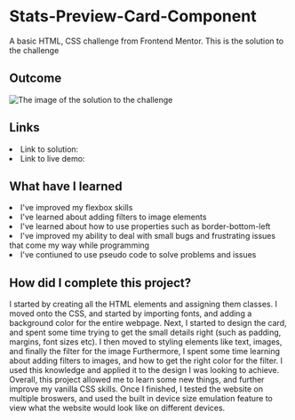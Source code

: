 # Stats-Preview-Card-Component
A basic HTML, CSS challenge from Frontend Mentor. This is the solution to the challenge

<h2> Outcome </h2>

<img src="https://i.imgur.com/JvhN6zw.png" alt="The image of the solution to the challenge">

<h2> Links </h2>

<li> Link to solution: </li>
<li> Link to live demo:  </li>

<h2> What have I learned </h2>

<li> I've improved my flexbox skills </li>
<li> I've learned about adding filters to image elements </li>
<li> I've learned about how to use properties such as border-bottom-left </li>
<li> I've improved my ability to deal with small bugs and frustrating issues that come my way while programming </li>
<li> I've contiuned to use pseudo code to solve problems and issues </li>

<h2> How did I complete this project? </h2>

<p> I started by creating all the HTML elements and assigning them classes. I moved onto the CSS, and started by importing fonts, and adding a background color for the entire webpage. Next, I started to design the card, and spent some time trying to get the small details right (such as padding, margins, font sizes etc). I then moved to styling elements like text, images, and finally the filter for the image Furthermore, I spent some time learning about adding filters to images, and how to get the right color for the filter. I used this knowledge and applied it to the design I was looking to achieve. Overall, this project allowed me to learn some new things, and further improve my vanilla CSS skills. Once I finished, I tested the website on multiple broswers, and used the built in device size emulation feature to view what the website would look like on different devices. </p>
